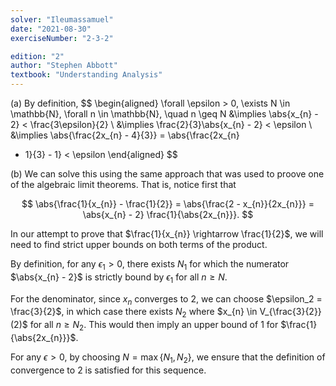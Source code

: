 ```yaml
---
solver: "Ileumassamuel"
date: "2021-08-30"
exerciseNumber: "2-3-2"

edition: "2"
author: "Stephen Abbott"
textbook: "Understanding Analysis"
---
```


(a) By definition, 
$$
\begin{aligned}
\forall \epsilon > 0, \exists N \in \mathbb{N}, \forall n \in
\mathbb{N}, \quad n \geq N
&\implies \abs{x_{n} - 2} < \frac{3\epsilon}{2} \\
&\implies \frac{2}{3}\abs{x_{n} - 2} < \epsilon \\
&\implies \abs{\frac{2x_{n} - 4}{3}} = \abs{\frac{2x_{n}
- 1}{3} - 1} < \epsilon
\end{aligned}
$$


(b) We can solve this using the same approach that was used to proove
one of the algebraic limit theorems. That is, notice first that

$$
\abs{\frac{1}{x_{n}} - \frac{1}{2}} = \abs{\frac{2 -
x_{n}}{2x_{n}}} = \abs{x_{n} - 2} \frac{1}{\abs{2x_{n}}}.
$$

In our attempt to prove that $\frac{1}{x_{n}} \rightarrow
\frac{1}{2}$, we will need to find strict upper
bounds on both terms of the product.

By definition, for any $\epsilon_1 > 0$, there exists $N_1$ for
which the numerator $\abs{x_{n} - 2}$ is strictly bound by
$\epsilon_1$ for all $n \geq N$.

For the denominator, since $x_{n}$ converges to 2, we can choose
$\epsilon_2 = \frac{3}{2}$, in which case there exists $N_2$ where
$x_{n}
\in V_{\frac{3}{2}}(2)$ for all $n \geq N_2$. This
would then imply an upper bound of $1$ for $\frac{1}{\abs{2x_{n}}}$.

For any $\epsilon > 0$, by choosing $N = \max \{N_1, N_2\}$, we
ensure that the definition of convergence to 2 is satisfied for this
sequence.
